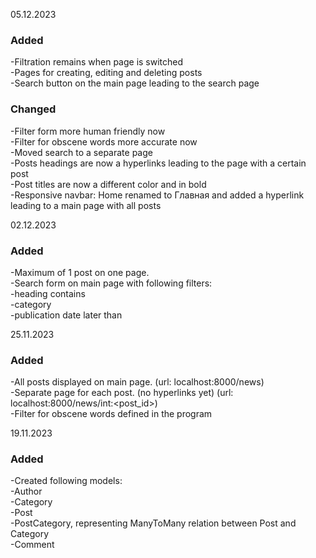 
05.12.2023  

### Added  

-Filtration remains when page is switched  
-Pages for creating, editing and deleting posts  
-Search button on the main page leading to the search page  
  
### Changed  
  
-Filter form more human friendly now  
-Filter for obscene words more accurate now  
-Moved search to a separate page  
-Posts headings are now a hyperlinks leading to the page with a certain post  
-Post titles are now a different color and in bold  
-Responsive navbar: Home renamed to Главная and added a hyperlink leading to a main page with all posts  
  
02.12.2023  
  
### Added  
  
-Maximum of 1 post on one page.  
-Search form on main page with following filters:  
 -heading contains  
 -category  
 -publication date later than  
  
25.11.2023  
  
### Added  
  
-All posts displayed on main page. (url: localhost:8000/news)  
-Separate page for each post. (no hyperlinks yet) (url: localhost:8000/news/int:<post_id>)  
-Filter for obscene words defined in the program  
  
19.11.2023  
  
### Added  
  
-Created following models:  
 -Author  
 -Category  
 -Post  
 -PostCategory, representing ManyToMany relation between Post and Category  
 -Comment  
